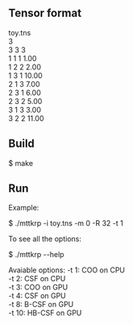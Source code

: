 ## Tensor format

toy.tns  
3  
3 3 3  
1 1 1 1.00  
1 2 2 2.00  
1 3 1 10.00  
2 1 3 7.00    
2 3 1 6.00    
2 3 2 5.00  
3 1 3 3.00  
3 2 2 11.00   

## Build 

$ make  

## Run

Example:

$ ./mttkrp -i toy.tns -m 0 -R 32 -t 1  

To see all the options: 

$ ./mttkrp --help

Avaiable options:
-t 1: COO on CPU  
-t 2: CSF on CPU  
-t 3: COO on GPU  
-t 4: CSF on GPU  
-t 8: B-CSF on GPU  
-t 10: HB-CSF on GPU  

